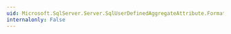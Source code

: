 ```yaml
---
uid: Microsoft.SqlServer.Server.SqlUserDefinedAggregateAttribute.Format
internalonly: False
---
```

